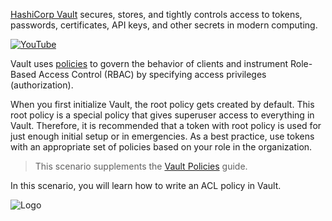 [HashiCorp Vault](https://www.vaultproject.io) secures, stores, and tightly controls access to tokens, passwords, certificates, API keys, and other secrets in modern computing.

[![YouTube](https://education-yh.s3-us-west-2.amazonaws.com/screenshots/Vault-Intro.png)](https://youtu.be/VYfl-DpZ5wM)


Vault uses [policies](https://www.vaultproject.io/docs/concepts/policies.html) to govern the behavior of clients and instrument Role-Based Access Control (RBAC) by specifying access privileges (authorization).

When you first initialize Vault, the root policy gets created by default. This root policy is a special policy that gives superuser access to everything in Vault. Therefore, it is recommended that a token with root policy is used for just enough initial setup or in emergencies. As a best practice, use tokens with an appropriate set of policies based on your role in the organization.

> This scenario supplements the [Vault Policies](https://learn.hashicorp.com/vault/identity-access-management/iam-policies) guide.

In this scenario, you will learn how to write an ACL policy in Vault.

<img src="https://education-yh.s3-us-west-2.amazonaws.com/Vault_Icon_FullColor.png" alt="Logo"/>
